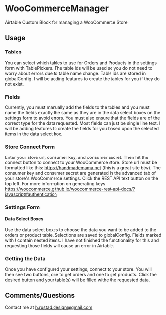 # WooCommerceManager
Airtable Custom Block for managing a WooCommerce Store
## Usage
### Tables
You can select which tables to use for Orders and Products in the settings form with TablePickers. The table ids will be used so you do not need to worry about errors due to table name change. Table ids are stored in globalConfig. I will be adding features to create the tables for you if they do not exist.
### Fields
Currently, you must manually add the fields to the tables and you must name the fields exactly the same as they are in the data select boxes on the settings form to avoid errors. You must also ensure that the fields are of the correct type for the data requested. Most fields can just be single line text. I will be adding features to create the fields for you based upon the selected items in the data select box.
### Store Connect Form
Enter your store url, consumer key, and consumer secret. Then hit the connect button to connect to your WooCommerce store. Store url must be formatted like this: https://handmademama.net (this is a great site btw). The consumer key and consumer secret are generated in the advanced tab of your store's WooCommerce settings. Click the REST API text button on the top left. For more information on generating keys https://woocommerce.github.io/woocommerce-rest-api-docs/?javascript#authentication
### Settings Form
#### Data Select Boxes
Use the data select boxes to choose the data you want to be added to the orders or product table. Selections are saved to globalConfig.
Fields marked with ! contain nested items. I have not finished the functionality for this and requesting those fields will cause an error in Airtable.
### Getting the Data
Once you have configured your settings, connect to your store. You will then see two buttons, one to get orders and one to get products. Click the desired button and your table(s) will be filled withe the requested data.
## Comments/Questions
Contact me at <a href="mailto:h.rustad.design@gmail.com">h.rustad.design@gmail.com</a>
